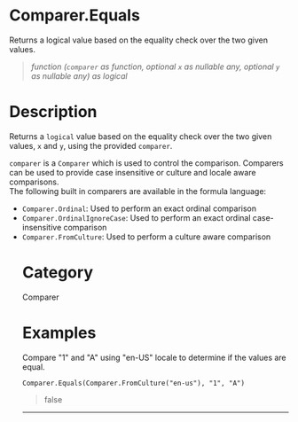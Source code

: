 # Comparer.Equals
Returns a logical value based on the equality check over the two given values.
> _function (<code>comparer</code> as function, optional <code>x</code> as nullable any, optional <code>y</code> as nullable any) as logical_

# Description 
Returns a <code>logical</code> value based on the equality check over the two given values, <code>x</code> and <code>y</code>, using the provided <code>comparer</code>.    
      <div>
        <code>comparer</code> is a <code>Comparer</code> which is used to control the comparison. Comparers can be used to provide case insensitive or culture and locale aware comparisons.
      </div>
      <div>
        The following built in comparers are available in the formula language:
      </div>
      <ul>
        <li><code>Comparer.Ordinal</code>: Used to perform an exact ordinal comparison</li>
        <li><code>Comparer.OrdinalIgnoreCase</code>: Used to perform an exact ordinal case-insensitive comparison</li>
        <li> <code>Comparer.FromCulture</code>: Used to perform a culture aware comparison</li>      
      
# Category 
Comparer
# Examples 
Compare "1" and "A" using "en-US" locale to determine if the values are equal.
```
Comparer.Equals(Comparer.FromCulture("en-us"), "1", "A")
```
> false

***
